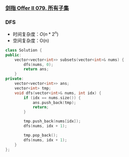### [剑指 Offer II 079. 所有子集](https://leetcode.cn/problems/TVdhkn/)

### DFS

- 时间复杂度：$O(n*2^n)$
- 空间复杂度：O(n)

```c++
class Solution {
public:
    vector<vector<int>> subsets(vector<int>& nums) {
        dfs(nums, 0);
        return ans;
    }
private:
    vector<vector<int>> ans;
    vector<int> tmp;
    void dfs(vector<int>& nums, int idx) {
        if (idx == nums.size()) {
            ans.push_back(tmp);
            return;
        }

        tmp.push_back(nums[idx]);
        dfs(nums, idx + 1);

        tmp.pop_back();
        dfs(nums, idx + 1);
    }
};
```
